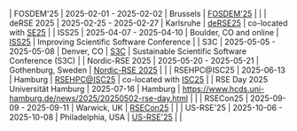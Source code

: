| FOSDEM'25 | 2025-02-01 - 2025-02-02 | Brussels | [FOSDEM'25](https://fosdem.org/2025/) | |
| deRSE 2025 | 2025-02-25 - 2025-02-27 | Karlsruhe | [deRSE25](https://events.hifis.net/e/derse25) | co-located with [SE25](https://se2025.sdq.kastel.kit.edu/co-located-conferences/) |
| ISS25 | 2025-04-07 - 2025-04-10 | Boulder, CO and online | [ISS25](https://sea.ucar.edu/iss/2025/) | Improving Scientific Software Conference |
| S3C | 2025-05-05 - 2025-05-08 | Denver, CO | [S3C](https://s3c.sandia.gov/) | Sustainable Scientific Software Conference (S3C) |
| Nordic-RSE 2025 | 2025-05-20 - 2025-05-21 | Gothenburg, Sweden | [Nordic-RSE 2025](https://nordic-rse.org/nrse2025/) | |
| RSEHPC\@ISC25 | 2025-06-13 | Hamburg | [RSEHPC\@ISC25](https://www.helmholtz-hirse.de/events/2025_06_13-rsehpcatisc.html) | co-located with [ISC25](https://web.archive.org/web/20250127091253/https://isc-hpc.com/) |
| RSE Day 2025 Universität Hamburg | 2025-07-16 | Hamburg | https://www.hcds.uni-hamburg.de/news/2025/20250502-rse-day.html | |
| RSECon25 | 2025-09-09 - 2025-09-11 | Warwick, UK | [RSECon25](https://rsecon25.society-rse.org/) | |
| US-RSE'25 | 2025-10-06 - 2025-10-08 | Philadelphia, USA | [US-RSE'25](https://us-rse.org/usrse25/) | |
